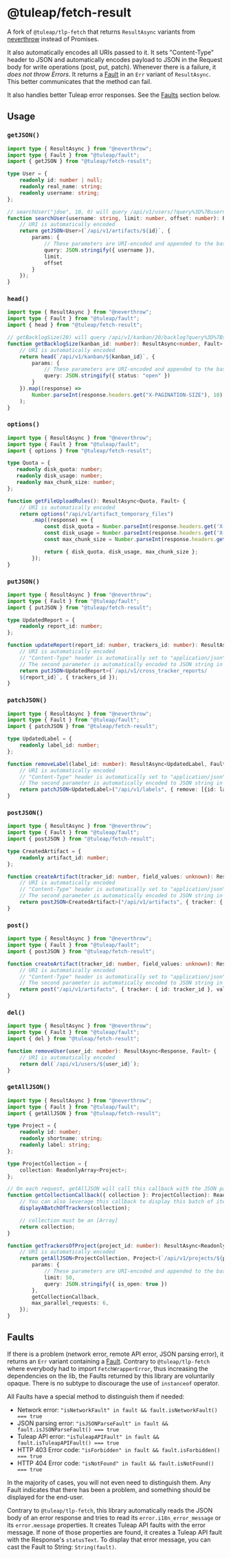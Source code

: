 # @tuleap/fetch-result

A fork of `@tuleap/tlp-fetch` that returns `ResultAsync` variants from [neverthrow][neverthrow] instead of Promises.

It also automatically encodes all URIs passed to it. It sets "Content-Type" header to JSON and automatically encodes payload to JSON in the Request body for write operations (post, put, patch). Whenever there is a failure, it _does not throw Errors_. It returns a [Fault][fault] in an `Err` variant of `ResultAsync`. This better communicates that the method can fail.

It also handles better Tuleap error responses. See the [Faults](#faults) section below.

## Usage

### `getJSON()`

```typescript
import type { ResultAsync } from "@neverthrow";
import type { Fault } from "@tuleap/fault";
import { getJSON } from "@tuleap/fetch-result";

type User = {
    readonly id: number | null;
    readonly real_name: string;
    readonly username: string;
};

// searchUser("jdoe", 10, 0) will query /api/v1/users/?query%3D%7Busername%3A%22jdoe%22%7D&limit=10&offset=0
function searchUser(username: string, limit: number, offset: number): ResultAsync<User, Fault> {
    // URI is automatically encoded
    return getJSON<User>(`/api/v1/artifacts/${id}`, {
        params: {
            // These parameters are URI-encoded and appended to the base URI
            query: JSON.stringify({ username }),
            limit,
            offset
        }
    });
}
```

### `head()`

```typescript
import type { ResultAsync } from "@neverthrow";
import type { Fault } from "@tuleap/fault";
import { head } from "@tuleap/fetch-result";

// getBacklogSize(20) will query /api/v1/kanban/20/backlog?query%3D%7Bstatus%3A%22open%22%7D
function getBacklogSize(kanban_id: number): ResultAsync<number, Fault> {
    // URI is automatically encoded
    return head(`/api/v1/kanban/${kanban_id}`, {
        params: {
            // These parameters are URI-encoded and appended to the base URI
            query: JSON.stringify({ status: "open" })
        }
    }).map((response) =>
        Number.parseInt(response.headers.get("X-PAGINATION-SIZE"), 10)
    );
}
```

### `options()`

```typescript
import type { ResultAsync } from "@neverthrow";
import type { Fault } from "@tuleap/fault";
import { options } from "@tuleap/fetch-result";

type Quota = {
   readonly disk_quota: number;
   readonly disk_usage: number;
   readonly max_chunk_size: number;
};

function getFileUploadRules(): ResultAsync<Quota, Fault> {
    // URI is automatically encoded
    return options("/api/v1/artifact_temporary_files")
        .map((response) => {
            const disk_quota = Number.parseInt(response.headers.get('X-QUOTA'), 10);
            const disk_usage = Number.parseInt(response.headers.get('X-DISK-USAGE'), 10);
            const max_chunk_size = Number.parseInt(response.headers.get('X-UPLOAD-MAX-FILE-CHUNKSIZE'), 10);

            return { disk_quota, disk_usage, max_chunk_size };
        });
}
```

### `putJSON()`

```typescript
import type { ResultAsync } from "@neverthrow";
import type { Fault } from "@tuleap/fault";
import { putJSON } from "@tuleap/fetch-result";

type UpdatedReport = {
    readonly report_id: number;
};

function updateReport(report_id: number, trackers_id: number): ResultAsync<UpdatedReport, Fault> {
    // URI is automatically encoded
    // "Content-Type" header is automatically set to "application/json"
    // The second parameter is automatically encoded to JSON string in the Request body
    return putJSON<UpdatedReport>(`/api/v1/cross_tracker_reports/
    ${report_id}`, { trackers_id });
}
```

### `patchJSON()`

```typescript
import type { ResultAsync } from "@neverthrow";
import type { Fault } from "@tuleap/fault";
import { patchJSON } from "@tuleap/fetch-result";

type UpdatedLabel = {
    readonly label_id: number;
};

function removeLabel(label_id: number): ResultAsync<UpdatedLabel, Fault> {
    // URI is automatically encoded
    // "Content-Type" header is automatically set to "application/json"
    // The second parameter is automatically encoded to JSON string in the Request body
    return patchJSON<UpdatedLabel>("/api/v1/labels", { remove: [{id: label_id }]});
}
```

### `postJSON()`

```typescript
import type { ResultAsync } from "@neverthrow";
import type { Fault } from "@tuleap/fault";
import { postJSON } from "@tuleap/fetch-result";

type CreatedArtifact = {
    readonly artifact_id: number;
};

function createArtifact(tracker_id: number, field_values: unknown): ResultAsync<CreatedArtifact, Fault> {
    // URI is automatically encoded
    // "Content-Type" header is automatically set to "application/json"
    // The second parameter is automatically encoded to JSON string in the Request body
    return postJSON<CreatedArtifact>("/api/v1/artifacts", { tracker: { id: tracker_id }, values: field_values });
}
```

### `post()`

```typescript
import type { ResultAsync } from "@neverthrow";
import type { Fault } from "@tuleap/fault";
import { postJSON } from "@tuleap/fetch-result";

function createArtifact(tracker_id: number, field_values: unknown): ResultAsync<Response, Fault> {
    // URI is automatically encoded
    // "Content-Type" header is automatically set to "application/json"
    // The second parameter is automatically encoded to JSON string in the Request body
    return post("/api/v1/artifacts", { tracker: { id: tracker_id }, values: field_values });
}
```

### `del()`

```typescript
import type { ResultAsync } from "@neverthrow";
import type { Fault } from "@tuleap/fault";
import { del } from "@tuleap/fetch-result";

function removeUser(user_id: number): ResultAsync<Response, Fault> {
    // URI is automatically encoded
    return del(`/api/v1/users/${user_id}`);
}
```

### `getAllJSON()`

```typescript
import type { ResultAsync } from "@neverthrow";
import type { Fault } from "@tuleap/fault";
import { getAllJSON } from "@tuleap/fetch-result";

type Project = {
    readonly id: number;
    readonly shortname: string;
    readonly label: string;
};

type ProjectCollection = {
    collection: ReadonlyArray<Project>;
};

// On each request, getAllJSON will call this callback with the JSON payload
function getCollectionCallback({ collection }: ProjectCollection): ReadonlyArray<Project> {
    // You can also leverage this callback to display this batch of items
    displayABatchOfTrackers(collection);

    // collection must be an [Array]
    return collection;
}

function getTrackersOfProject(project_id: number): ResultAsync<ReadonlyArray<Project>, Fault> {
    // URI is automatically encoded
    return getAllJSON<ProjectCollection, Project>(`/api/v1/projects/${project_id}/trackers`, {
        params: {
            // These parameters are URI-encoded and appended to the base URI
            limit: 50,
            query: JSON.stringify({ is_open: true })
        },
        getCollectionCallback,
        max_parallel_requests: 6,
    });
}
```

<span id="faults"></span>
## Faults

If there is a problem (network error, remote API error, JSON parsing error), it returns an `Err` variant containing a [Fault][fault]. Contrary to `@tuleap/tlp-fetch` where everybody had to import `FetchWrapperError`, thus increasing the dependencies on the lib, the Faults returned by this library are voluntarily opaque. There is no subtype to discourage the use of `instanceof` operator.

All Faults have a special method to distinguish them if needed:

* Network error: `"isNetworkFault" in fault && fault.isNetworkFault() === true`
* JSON parsing error: `"isJSONParseFault" in fault && fault.isJSONParseFault() === true`
* Tuleap API error: `"isTuleapAPIFault" in fault && fault.isTuleapAPIFault() === true`
* HTTP 403 Error code: `"isForbidden" in fault && fault.isForbidden() === true`
* HTTP 404 Error code: `"isNotFound" in fault && fault.isNotFound() === true`

In the majority of cases, you will not even need to distinguish them. Any Fault indicates that there has been a problem, and something should be displayed for the end-user.

Contrary to `@tuleap/tlp-fetch`, this library automatically reads the JSON body of an error response and tries to read its `error.i18n_error_message` or its `error.message` properties. It creates Tuleap API faults with the error message. If none of those properties are found, it creates a Tuleap API fault with the Response's `statusText`. To display that error message, you can cast the Fault to String: `String(fault)`.

[neverthrow]: https://github.com/supermacro/neverthrow
[fault]: ../fault/README.md
